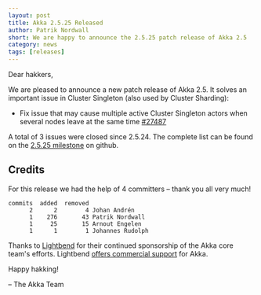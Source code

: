```yaml
---
layout: post
title: Akka 2.5.25 Released
author: Patrik Nordwall
short: We are happy to announce the 2.5.25 patch release of Akka 2.5
category: news
tags: [releases]
---
```


Dear hakkers,

We are pleased to announce a new patch release of Akka 2.5. It solves an important issue in Cluster Singleton (also used by Cluster Sharding):

* Fix issue that may cause multiple active Cluster Singleton actors when several nodes leave at the same time [#27487](https://github.com/akka/akka/issues/27487)

A total of 3 issues were closed since 2.5.24. The complete list can be found on the [2.5.25 milestone](https://github.com/akka/akka/milestone/147?closed=1) on github.

## Credits

For this release we had the help of 4 committers – thank you all very much!

```
commits  added  removed
      2      2        4 Johan Andrén
      1    276       43 Patrik Nordwall
      1     25       15 Arnout Engelen
      1      1        1 Johannes Rudolph
```

Thanks to [Lightbend](https://www.lightbend.com/) for their continued sponsorship of the Akka core team's efforts. Lightbend [offers commercial support](https://www.lightbend.com/akka-platform#subscription)
for Akka.

Happy hakking!

– The Akka Team
